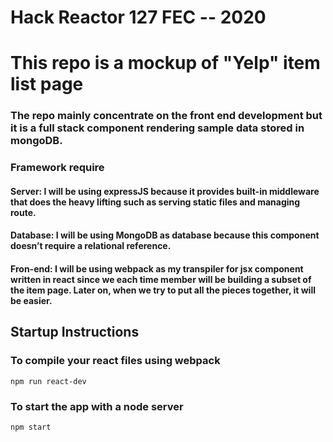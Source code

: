 # Hack Reactor 127 FEC -- 2020

# This repo is a mockup of "Yelp" item list page
### The repo mainly concentrate on the front end development but it is a full stack component rendering sample data stored in mongoDB.

### Framework require
#### Server: I will be using expressJS because it provides built-in middleware that does the heavy lifting such as serving static files and managing route.

#### Database: I will be using MongoDB as database because this component doesn’t require a relational reference.

#### Fron-end: I will be using webpack as my transpiler for jsx component written in react since we each time member will be building a subset of the item page. Later on, when we try to put all the pieces together, it will be easier.

## Startup Instructions

### To compile your react files using webpack

```#!/bin/bash
npm run react-dev
```

### To start the app with a node server

```#!/bin/bash
npm start
```